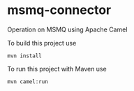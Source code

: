 # msmq-connector
Operation on MSMQ using Apache Camel


To build this project use

    mvn install

To run this project with Maven use

    mvn camel:run

